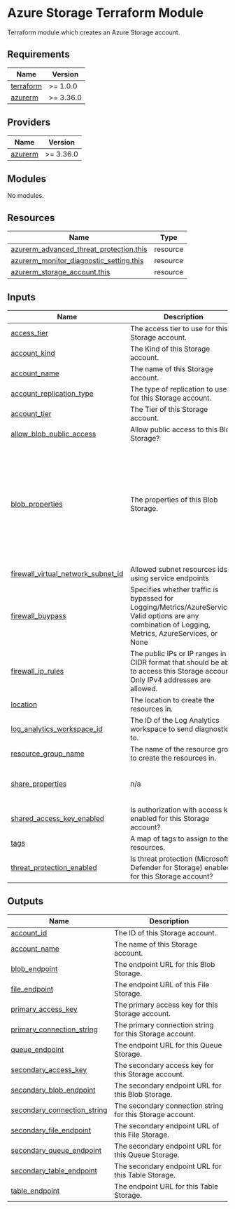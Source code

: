 # Azure Storage Terraform Module

Terraform module which creates an Azure Storage account.

<!-- BEGIN_TF_DOCS -->
## Requirements

| Name | Version |
|------|---------|
| <a name="requirement_terraform"></a> [terraform](#requirement\_terraform) | >= 1.0.0 |
| <a name="requirement_azurerm"></a> [azurerm](#requirement\_azurerm) | >= 3.36.0 |

## Providers

| Name | Version |
|------|---------|
| <a name="provider_azurerm"></a> [azurerm](#provider\_azurerm) | >= 3.36.0 |

## Modules

No modules.

## Resources

| Name | Type |
|------|------|
| [azurerm_advanced_threat_protection.this](https://registry.terraform.io/providers/hashicorp/azurerm/latest/docs/resources/advanced_threat_protection) | resource |
| [azurerm_monitor_diagnostic_setting.this](https://registry.terraform.io/providers/hashicorp/azurerm/latest/docs/resources/monitor_diagnostic_setting) | resource |
| [azurerm_storage_account.this](https://registry.terraform.io/providers/hashicorp/azurerm/latest/docs/resources/storage_account) | resource |

## Inputs

| Name | Description | Type | Default | Required |
|------|-------------|------|---------|:--------:|
| <a name="input_access_tier"></a> [access\_tier](#input\_access\_tier) | The access tier to use for this Storage account. | `string` | `"Hot"` | no |
| <a name="input_account_kind"></a> [account\_kind](#input\_account\_kind) | The Kind of this Storage account. | `string` | `"StorageV2"` | no |
| <a name="input_account_name"></a> [account\_name](#input\_account\_name) | The name of this Storage account. | `string` | n/a | yes |
| <a name="input_account_replication_type"></a> [account\_replication\_type](#input\_account\_replication\_type) | The type of replication to use for this Storage account. | `string` | `"RAGRS"` | no |
| <a name="input_account_tier"></a> [account\_tier](#input\_account\_tier) | The Tier of this Storage account. | `string` | `"Standard"` | no |
| <a name="input_allow_blob_public_access"></a> [allow\_blob\_public\_access](#input\_allow\_blob\_public\_access) | Allow public access to this Blob Storage? | `bool` | `false` | no |
| <a name="input_blob_properties"></a> [blob\_properties](#input\_blob\_properties) | The properties of this Blob Storage. | <pre>object({<br>    versioning_enabled                     = optional(bool, true) # Is versioning enabled for this Blob Storage?<br>    change_feed_enabled                    = optional(bool, true) # Is change feed enabled for this Blob Storage?<br>    delete_retention_policy_days           = optional(number, 35) # The number of days that deleted blobs should be retained.<br>    container_delete_retention_policy_days = optional(number, 35) # The number of days that deleted blob containers should be retained.<br>    restore_policy_days                    = optional(number, 30) # The number of days in the past to set the maximum point-in-time restore point for containers. Set value to `0` to disable.<br>  })</pre> | `{}` | no |
| <a name="input_firewall_virtual_network_subnet_id"></a> [firewall\_virtual\_network\_subnet\_id](#input\_firewall\_virtual\_network\_subnet\_id) | Allowed subnet resources ids using service endpoints | `list(string)` | `[]` | no |
| <a name="input_firewall_bypass"></a> [firewall\_buypass](#input\_firewall\_buypasss) | Specifies whether traffic is bypassed for Logging/Metrics/AzureServices. Valid options are any combination of Logging, Metrics, AzureServices, or None | `list(string)` | `["AzureServices"]` | no |
| <a name="input_firewall_ip_rules"></a> [firewall\_ip\_rules](#input\_firewall\_ip\_rules) | The public IPs or IP ranges in CIDR format that should be able to access this Storage account. Only IPv4 addresses are allowed. | `list(string)` | `[]` | no |
| <a name="input_location"></a> [location](#input\_location) | The location to create the resources in. | `string` | n/a | yes |
| <a name="input_log_analytics_workspace_id"></a> [log\_analytics\_workspace\_id](#input\_log\_analytics\_workspace\_id) | The ID of the Log Analytics workspace to send diagnostics to. | `string` | n/a | yes |
| <a name="input_resource_group_name"></a> [resource\_group\_name](#input\_resource\_group\_name) | The name of the resource group to create the resources in. | `string` | n/a | yes |
| <a name="input_share_properties"></a> [share\_properties](#input\_share\_properties) | n/a | <pre>object({<br>    retention_policy_days = optional(number, 30) # The number of days that files should be retained.<br>  })</pre> | `{}` | no |
| <a name="input_shared_access_key_enabled"></a> [shared\_access\_key\_enabled](#input\_shared\_access\_key\_enabled) | Is authorization with access key enabled for this Storage account? | `bool` | `false` | no |
| <a name="input_tags"></a> [tags](#input\_tags) | A map of tags to assign to the resources. | `map(string)` | `{}` | no |
| <a name="input_threat_protection_enabled"></a> [threat\_protection\_enabled](#input\_threat\_protection\_enabled) | Is threat protection (Microsoft Defender for Storage) enabled for this Storage account? | `bool` | `true` | no |

## Outputs

| Name | Description |
|------|-------------|
| <a name="output_account_id"></a> [account\_id](#output\_account\_id) | The ID of this Storage account. |
| <a name="output_account_name"></a> [account\_name](#output\_account\_name) | The name of this Storage account. |
| <a name="output_blob_endpoint"></a> [blob\_endpoint](#output\_blob\_endpoint) | The endpoint URL for this Blob Storage. |
| <a name="output_file_endpoint"></a> [file\_endpoint](#output\_file\_endpoint) | The endpoint URL of this File Storage. |
| <a name="output_primary_access_key"></a> [primary\_access\_key](#output\_primary\_access\_key) | The primary access key for this Storage account. |
| <a name="output_primary_connection_string"></a> [primary\_connection\_string](#output\_primary\_connection\_string) | The primary connection string for this Storage account. |
| <a name="output_queue_endpoint"></a> [queue\_endpoint](#output\_queue\_endpoint) | The endpoint URL for this Queue Storage. |
| <a name="output_secondary_access_key"></a> [secondary\_access\_key](#output\_secondary\_access\_key) | The secondary access key for this Storage account. |
| <a name="output_secondary_blob_endpoint"></a> [secondary\_blob\_endpoint](#output\_secondary\_blob\_endpoint) | The secondary endpoint URL for this Blob Storage. |
| <a name="output_secondary_connection_string"></a> [secondary\_connection\_string](#output\_secondary\_connection\_string) | The secondary connection string for this Storage account. |
| <a name="output_secondary_file_endpoint"></a> [secondary\_file\_endpoint](#output\_secondary\_file\_endpoint) | The secondary endpoint URL of this File Storage. |
| <a name="output_secondary_queue_endpoint"></a> [secondary\_queue\_endpoint](#output\_secondary\_queue\_endpoint) | The secondary endpoint URL for this Queue Storage. |
| <a name="output_secondary_table_endpoint"></a> [secondary\_table\_endpoint](#output\_secondary\_table\_endpoint) | The secondary endpoint URL for this Table Storage. |
| <a name="output_table_endpoint"></a> [table\_endpoint](#output\_table\_endpoint) | The endpoint URL for this Table Storage. |
<!-- END_TF_DOCS -->